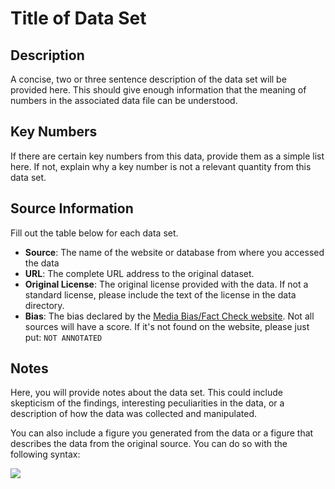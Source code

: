 
# Title of Data Set 

## Description 
A concise, two or three sentence description of the data set will be provided
here. This should give enough information that the meaning of numbers in the
associated data file can be understood. 

## Key Numbers
If there are certain key numbers from this data, provide them as a simple list
here. If not, explain why a key number is not a relevant quantity from this
data set. 

## Source Information
Fill out the table below for each data set. 

* **Source**: The name of the website or database from where you
  accessed the data
* **URL**: The complete URL address to the original dataset. 
* **Original License**: The original license provided with the data. If not a
  standard license, please include the text of the license in the data
  directory.  
* **Bias**: The bias declared by the [Media Bias/Fact Check
  website](https://mediabiasfactcheck.com/). Not all sources will have a score.
  If it's not found on the website, please just put: `NOT ANNOTATED`

## Notes 
Here, you will provide notes about the data set. This could include skepticism
of the findings, interesting peculiarities in the data, or a description of how
the data was collected and manipulated. 

You can also include a figure you generated from the data or a figure that
describes the data from the original source. You can do so with the following
syntax:

![](media/figure_file_name.png) 